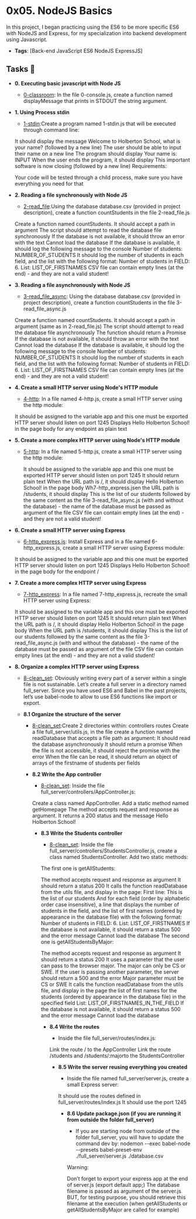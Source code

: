 
# 0x05. NodeJS Basics

In this project, I began practicing using the ES6 to be more specific ES6 with NodeJS and Express, for my specialization into backend development using Javascript.

* **Tags**: [Back-end JavaScript ES6 NodeJS ExpressJS]
## Tasks :page_with_curl:

* **0. Executing basic javascript with Node JS**
  * [0-classroom](./0-classroom.js): In the file 0-console.js, create a function named
  displayMessage that prints in STDOUT the string argument.


* **1. Using Process stdin**
  * [1-stdin](./1-stdin.js):Create a program named 1-stdin.js that will be executed through command line:
  
  It should display the message Welcome to Holberton School, what is your name? (followed by a new line)
  The user should be able to input their name on a new line
  The program should display Your name is: INPUT
  When the user ends the program, it should display This important software is now closing (followed by a new line)
  Requirements:
  
  Your code will be tested through a child process, make sure you have everything you need for that



* **2. Reading a file synchronously with Node JS**
  * [2-read_file](./2-read_file.js):Using the database database.csv (provided in project description), create a function countStudents in the file 2-read_file.js
  
  Create a function named countStudents. It should accept a path in argument
  The script should attempt to read the database file synchronously
  If the database is not available, it should throw an error with the text Cannot load the database
  If the database is available, it should log the following message to the console Number of students: NUMBER_OF_STUDENTS
  It should log the number of students in each field, and the list with the following format: Number of students in FIELD: 6. List: LIST_OF_FIRSTNAMES
  CSV file can contain empty lines (at the end) - and they are not a valid student!


* **3. Reading a file asynchronously with Node JS**
  * [3-read_file_async](./3-read_file_async.js): Using the database database.csv (provided in project description), create a function countStudents in the file 3-read_file_async.js
  
  Create a function named countStudents. It should accept a path in argument (same as in 2-read_file.js)
  The script should attempt to read the database file asynchronously
  The function should return a Promise
  If the database is not available, it should throw an error with the text Cannot load the database
  If the database is available, it should log the following message to the console Number of students: NUMBER_OF_STUDENTS
  It should log the number of students in each field, and the list with the following format: Number of students in FIELD: 6. List: LIST_OF_FIRSTNAMES
  CSV file can contain empty lines (at the end) - and they are not a valid student!



* **4. Create a small HTTP server using Node's HTTP module**
  * [4-http](./4-http.js): In a file named 4-http.js, create a small HTTP server using the http module:
  
  It should be assigned to the variable app and this one must be exported
  HTTP server should listen on port 1245
  Displays Hello Holberton School! in the page body for any endpoint as plain text



* **5. Create a more complex HTTP server using Node's HTTP module**
    * [5-http](./5-http.js): In a file named 5-http.js, create a small HTTP server using the http module:
      
      It should be assigned to the variable app and this one must be exported
      HTTP server should listen on port 1245
      It should return plain text
      When the URL path is /, it should display Hello Holberton School! in the page body
      Wh7-http_express.jsen the URL path is /students, it should display This is the list of our students followed by the same content as the file 3-read_file_async.js (with and without the database) - the name of the database must be passed as argument of the file
      CSV file can contain empty lines (at the end) - and they are not a valid student!


* **6. Create a small HTTP server using Express**
  * [6-http_express.js](./6-http_express.js): Install Express and in a file named 6-http_express.js, create a small HTTP server using Express module:
  
  It should be assigned to the variable app and this one must be exported
  HTTP server should listen on port 1245
  Displays Hello Holberton School! in the page body for the endpoint /

  
* **7. Create a more complex HTTP server using Express**
    * [7-http_express](./7-http_express.js): In a file named 7-http_express.js, recreate the small HTTP server using Express:
    
    It should be assigned to the variable app and this one must be exported
    HTTP server should listen on port 1245
    It should return plain text
    When the URL path is /, it should display Hello Holberton School! in the page body
    When the URL path is /students, it should display This is the list of our students followed by the same content as the file 3-read_file_async.js (with and without the database) - the name of the database must be passed as argument of the file
    CSV file can contain empty lines (at the end) - and they are not a valid student! 


* **8. Organize a complex HTTP server using Express**
  * [8-clean_set](./8-clean_set.js): Obviously writing every part of a server within a single file is not sustainable.
  Let’s create a full server in a directory named full_server.
  Since you have used ES6 and Babel in the past projects, let’s use babel-node to allow to use ES6 functions like import or export.
  
  * **8.1 Organize the structure of the server**
    * [8-clean_set](./8-clean_set.js):Create 2 directories within:
    controllers
    routes
    Create a file full_server/utils.js, in the file create a function named readDatabase that accepts a file path as argument:
    It should read the database asynchronously
    It should return a promise
    When the file is not accessible, it should reject the promise with the error
    When the file can be read, it should return an object of arrays of the firstname of students per fields
    
    
    * **8.2 Write the App controller**
      * [8-clean_set](./8-clean_set.js): Inside the file full_server/controllers/AppController.js:
      
      Create a class named AppController. Add a static method named getHomepage
      The method accepts request and response as argument. It returns a 200 status and the message Hello Holberton School!

      * **8.3 Write the Students controller**
        * [8-clean_set](./8-clean_set.js): Inside the file full_server/controllers/StudentsController.js, create a class named StudentsController. Add two static methods:
        
        The first one is getAllStudents:
        
        The method accepts request and response as argument
        It should return a status 200
        It calls the function readDatabase from the utils file, and display in the page:
        First line: This is the list of our students
        And for each field (order by alphabetic order case insensitive), a line that displays the number of students in the field, and the list of first names (ordered by appearance in the database file) with the following format: Number of students in FIELD: 6. List: LIST_OF_FIRSTNAMES
        If the database is not available, it should return a status 500 and the error message Cannot load the database
        The second one is getAllStudentsByMajor:
        
        The method accepts request and response as argument
        It should return a status 200
        It uses a parameter that the user can pass to the browser major. The major can only be CS or SWE. If the user is passing another parameter, the server should return a 500 and the error Major parameter must be CS or SWE
        It calls the function readDatabase from the utils file, and display in the page the list of first names for the students (ordered by appearance in the database file) in the specified field List: LIST_OF_FIRSTNAMES_IN_THE_FIELD
        If the database is not available, it should return a status 500 and the error message Cannot load the database

        * **8.4 Write the routes**
          * Inside the file full_server/routes/index.js:
          
          Link the route / to the AppController
          Link the route /students and /students/:majorto the StudentsController

          * **8.5 Write the server reusing everything you created**
            * Inside the file named full_server/server.js, create a small Express server:
            
            It should use the routes defined in full_server/routes/index.js
            It should use the port 1245

            * **8.6 Update package.json (if you are running it from outside the folder full_server)**
              * If you are starting node from outside of the folder full_server, you will have to update the command dev by: nodemon --exec babel-node --presets babel-preset-env ./full_server/server.js ./database.csv
              
              Warning:
              
              Don’t forget to export your express app at the end of server.js (export default app;)
              The database filename is passed as argument of the server.js BUT, for testing purpose, you should retrieve this filename at the execution (when getAllStudents or getAllStudentsByMajor are called for example)
